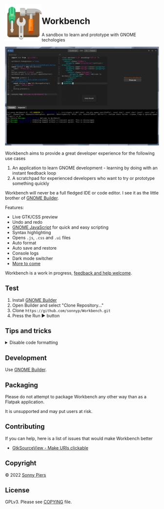 <img style="vertical-align: middle;" src="data/icons/re.sonny.Workbench.svg" width="120" height="120" align="left">

# Workbench

A sandbox to learn and prototype with GNOME techologies

![](data/screenshot.png)

Workbench aims to provide a great developer experience for the following use cases

1. An application to learn GNOME development - learning by doing with an instant feedback loop
2. A scratchpad for experienced developers who want to try or prototype something quickly

Workbench will never be a full fledged IDE or code editor. I see it as the little brother of [GNOME Builder](https://apps.gnome.org/app/org.gnome.Builder/).

Features:

- Live GTK/CSS preview
- Undo and redo
- [GNOME JavaScript](https://gjs.guide/) for quick and easy scripting
- Syntax highlighting
- Opens `.js`, `.css` and `.ui` files
- Auto format
- Auto save and restore
- Console logs
- Dark mode switcher
- [More to come](https://github.com/sonnyp/Workbench/issues)

Workbench is a work in progress, [feedback and help welcome](https://github.com/sonnyp/Workbench/discussions/new).

## Test

1. Install [GNOME Builder](https://apps.gnome.org/app/org.gnome.Builder/)
2. Open Builder and select "Clone Repository..."
3. Clone `https://github.com/sonnyp/Workbench.git`
4. Press the Run ▶ button

## Tips and tricks

<details>
  <summary>Disable code formatting</summary>

Workbench uses the [prettier](https://prettier.io/) code formatter. If you need to exclude some code you can use special comments.

[JavaScript](https://prettier.io/docs/en/ignore.html#javascript)

```js
// prettier-ignore
matrix(
  1, 0, 0,
  0, 1, 0,
  0, 0, 1
);
```

[XML](https://github.com/prettier/plugin-xml#ignore-ranges)

```xml
<foo>
  <!-- prettier-ignore-start -->
    <this-content-will-not-be-formatted     />
  <!-- prettier-ignore-end -->
</foo>
```

[CSS](https://prettier.io/docs/en/ignore.html#css)

```css
/* prettier-ignore */
.my    ugly rule
{

}
```

</details>

## Development

Use [GNOME Builder](https://apps.gnome.org/app/org.gnome.Builder/).

## Packaging

Please do not attempt to package Workbench any other way than as a Flatpak application.

It is unsupported and may put users at risk.

## Contributing

If you can help, here is a list of issues that would make Workbench better

- [GtkSourceView - Make URIs clickable](https://gitlab.gnome.org/GNOME/gtksourceview/-/issues/125)

## Copyright

© 2022 [Sonny Piers](https://github.com/sonnyp)

## License

GPLv3. Please see [COPYING](COPYING) file.
